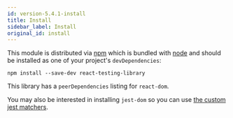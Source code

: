 ```yaml
---
id: version-5.4.1-install
title: Install
sidebar_label: Install
original_id: install
---
```


This module is distributed via [npm][npm] which is bundled with [node][node] and
should be installed as one of your project's `devDependencies`:

```
npm install --save-dev react-testing-library
```

This library has a `peerDependencies` listing for `react-dom`.

You may also be interested in installing `jest-dom` so you can use
[the custom jest matchers](https://github.com/gnapse/jest-dom#readme).

<!--
Links
-->

[npm]: https://www.npmjs.com/
[node]: https://nodejs.org
